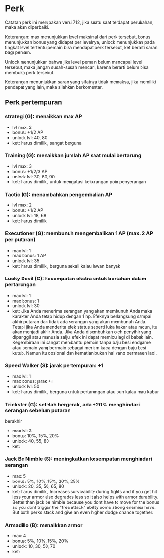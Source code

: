# Perk

Catatan perk ini merupakan versi 712, jika suatu saat terdapat perubahan, maka
akan diperbaiki.

Keterangan: max menunjukkan level maksimal dari perk tersebut, bonus menunjukkan
bonus yang didapat per levelnya, unlock menunjukkan pada tingkat level tertentu
pemain bisa mendapat perk tersebut, ket berarti saran bagi pemain.

Unlock menunjukkan bahwa jika level pemain belum mencapai level tersebut, maka
jangan susah-susah mencari, karena berarti belum bisa membuka perk tersebut.

Keterangan menunjukkan saran yang sifatnya tidak memaksa, jika memiliki pendapat
yang lain, maka silahkan berkomentar.

## Perk pertempuran
### strategi (G): menaikkan max AP
- lvl max: 2
- bonus: +1/2 AP
- unlock lvl: 40, 80
- ket: harus dimiliki, sangat berguna

### Training (G): menaikkan jumlah AP saat mulai bertarung
- lvl max: 3
- bonus: +1/2/3 AP
- unlock lvl: 30, 60, 90
- ket: harus dimiliki, untuk mengatasi kekurangan poin penyerangan

### Tactic (G): menambahkan pengembalian AP
- lvl max: 2
- bonus: +1/2 AP
- unlock lvl: 18, 68
- ket: harus dimiliki

### Executioner (G): membunuh mengembalikan 1 AP (max. 2 AP per putaran)
- max lvl: 1
- max bonus: 1 AP
- unlock lvl: 35
- ket: harus dimiliki, berguna sekali kalau lawan banyak

### Lucky Devil (G): kesempatan ekstra untuk bertahan dalam pertarungan
- max lvl: 1
- max bonus: 1
- unlock lvl: 30
- ket:
    Jika Anda menerima serangan yang akan membunuh Anda maka karakter Anda tetap
    hidup dengan 1 hp. Efeknya berlangsung sampai akhir putaran dan tidak ada
    serangan yang akan membunuh Anda. Tetapi jika Anda menderita efek status
    seperti luka bakar atau racun, itu akan menjadi akhir Anda. Jika Anda disembuhkan
    oleh penyihir yang dipanggil atau manusia salju, efek ini dapat memicu lagi di
    babak lain. Kegembiraan ini sangat membantu pemain tanpa baju besi endgame atau
    pemain yang bermain sebagai meriam kaca dengan baju besi kutub. Namun itu
    opsional dan kematian bukan hal yang permanen lagi.

### Speed Walker (S): jarak pertempuran: +1
- max lvl: 1
- max bonus: jarak +1
- unlock lvl: 50
- ket: harus dimiliki, berguna untuk pertarungan atau pun kalau mau kabur

### Trickster (G): setelah bergerak, ada +20% menghindari serangan sebelum putaran
berakhir
- max lvl: 3
- bonus: 10%, 15%, 20%
- unlock: 40, 55, 80
- ket: 

### Jack Be Nimble (S): meningkatkan kesempatan menghindari serangan
- max: 5
- bonus: 5%, 10%, 15%, 20%, 25%
- unlock: 20, 35, 50, 65, 80
- ket: harus dimiliki, Increases survivability during fights and if you get hit less your armor also degrades less so it also helps with armor durability. Better than jack be nimble because you dont have to move for the bonus so you dont trigger the "free attack" ability some strong enemies have. But both perks stack and give an even higher dodge chance together.

### Armadillo (B): menaikkan armor
- max: 4
- bonus: 5%, 10%, 15%, 20%
- unlock: 10, 30, 50, 70
- ket: 
